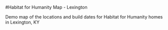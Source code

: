 #Habitat for Humanity Map - Lexington

Demo map of the locations and build dates for Habitat for Humanity homes in Lexington, KY
